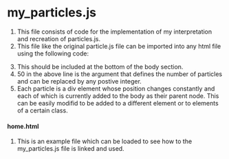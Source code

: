 # my_particles.js
1. This file consists of code for the implementation of my interpretation and recreation of particles.js.
2. This file like the original particle.js file can be imported into any html file using the following code:
> <script type="text/javascript"> creat_particles(50) </script> 
3. This should be included at the bottom of the body section.
4. 50 in the above line is the argument that defines the number of particles and can be replaced by any postive integer. 
5. Each particle is a div element whose position changes constantly and each of which is currently added to the body as their parent node. This can be easily modifid to be added to a different element or to elements of a certain class. 

#### home.html 
1. This is an example file which can be loaded to see how to the my_particles.js file is linked and used. 
